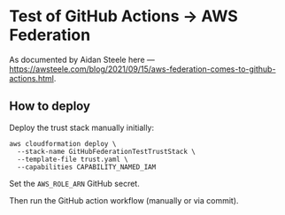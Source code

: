 # Test of GitHub Actions -> AWS Federation

As documented by Aidan Steele here — https://awsteele.com/blog/2021/09/15/aws-federation-comes-to-github-actions.html.

## How to deploy

Deploy the trust stack manually initially:

```
aws cloudformation deploy \
  --stack-name GitHubFederationTestTrustStack \
  --template-file trust.yaml \
  --capabilities CAPABILITY_NAMED_IAM
```

Set the `AWS_ROLE_ARN` GitHub secret.

Then run the GitHub action workflow (manually or via commit).

